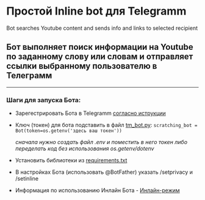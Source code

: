 # Простой Inline bot для Telegramm
Bot searches Youtube content and sends info and links to selected recipient
## Бот выполняет поиск информации на Youtube по заданному слову или словам и отправляет ссылки выбранному пользователю в Телеграмм

---

### Шаги для запуска Бота:
- Зарегестрировать Бота в Telegramm [согласно иструкции](https://tlgrm.ru/docs/bots#botfather)
- Ключ (токен) для бота подставить в файл [tm_bot.py](https://github.com/ViolinaS/Simple-Telegramm-InlineBot/blob/main/tm_bot.py):
``scratching_bot = Bot(token=os.getenv('здесь ваш токен'))``
  
  *сначала нужно создать файл .env и поместить в него токен либо переделать код без использования os.getenv/dotenv*
  
  

- Установить библиотеки из [requirements.txt](https://github.com/ViolinaS/Simple-Telegramm-InlineBot/blob/main/requirements.txt)
- В настройках Бота (использовать @BotFather) указать /setprivacy и /setinline
- Информация по использованию Инлайн Бота - [Инлайн-режим](https://tlgrm.ru/docs/bots#inline-mode)
